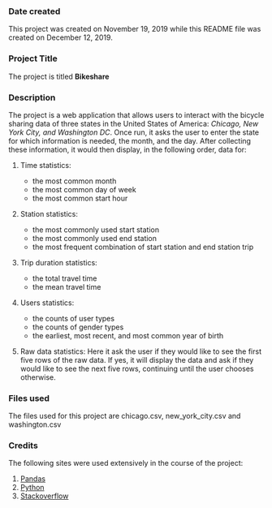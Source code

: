 ### Date created
This project was created on November 19, 2019 while this README file was created on December 12, 2019.

### Project Title
The project is titled **Bikeshare**

### Description
The project is a web application that allows users to interact with the bicycle sharing data of three states in the United States of America: *Chicago, New York City, and Washington DC*. Once run, it asks the user to enter the state for which information is needed, the month, and the day. After collecting these information, it would then display, in the following order, data for:
1. Time statistics:
    * the most common month
    * the most common day of week
    * the most common start hour

2. Station statistics:
    * the most commonly used start station
    * the most commonly used end station
    * the most frequent combination of start station and end station trip

3. Trip duration statistics:
    * the total travel time
    * the mean travel time

4. Users statistics:
    * the counts of user types
    * the counts of gender types
    * the earliest, most recent, and most common year of birth

5. Raw data statistics: Here it ask the user if they would like to see the first five rows of the raw data. If yes, it will display the data and ask if they would like to see the next five rows, continuing until the user chooses otherwise.

### Files used
The files used for this project are chicago.csv, new_york_city.csv and washington.csv

### Credits
The following sites were used extensively in the course of the project:
1. [Pandas](https://pandas.pydata.org/pandas-docs/stable/)
2. [Python](https://docs.python.org/3/reference/index.html)
3. [Stackoverflow](https://stackoverflow.com/)
